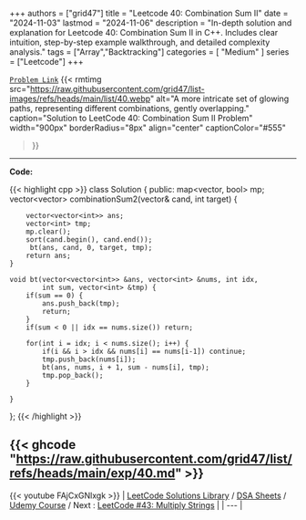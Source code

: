 
+++
authors = ["grid47"]
title = "Leetcode 40: Combination Sum II"
date = "2024-11-03"
lastmod = "2024-11-06"
description = "In-depth solution and explanation for Leetcode 40: Combination Sum II in C++. Includes clear intuition, step-by-step example walkthrough, and detailed complexity analysis."
tags = ["Array","Backtracking"]
categories = [
    "Medium"
]
series = ["Leetcode"]
+++



[`Problem Link`](https://leetcode.com/problems/combination-sum-ii/description/)
{{< rmtimg 
    src="https://raw.githubusercontent.com/grid47/list-images/refs/heads/main/list/40.webp" 
    alt="A more intricate set of glowing paths, representing different combinations, gently overlapping."
    caption="Solution to LeetCode 40: Combination Sum II Problem"
    width="900px"
    borderRadius="8px"
    align="center" 
    captionColor="#555"
>}}
---
**Code:**

{{< highlight cpp >}}
class Solution {
public:
    map<vector<int>, bool> mp;
    vector<vector<int>> combinationSum2(vector<int>& cand, int target) {
               
        vector<vector<int>> ans;
        vector<int> tmp;
        mp.clear();
        sort(cand.begin(), cand.end());
         bt(ans, cand, 0, target, tmp);
        return ans;
    }
    
    void bt(vector<vector<int>> &ans, vector<int> &nums, int idx,
            int sum, vector<int> &tmp) {
        if(sum == 0) {
            ans.push_back(tmp);
            return;
        }
        if(sum < 0 || idx == nums.size()) return;
        
        for(int i = idx; i < nums.size(); i++) {
            if(i && i > idx && nums[i] == nums[i-1]) continue;
            tmp.push_back(nums[i]);
            bt(ans, nums, i + 1, sum - nums[i], tmp);
            tmp.pop_back();
        }
        
    }
};
{{< /highlight >}}

{{< ghcode "https://raw.githubusercontent.com/grid47/list/refs/heads/main/exp/40.md" >}}
---
{{< youtube FAjCxGNlxgk >}}
| [LeetCode Solutions Library](https://grid47.xyz/leetcode/) / [DSA Sheets](https://grid47.xyz/sheets/) / [Udemy Course](https://grid47.xyz/courses/) / Next : [LeetCode #43: Multiply Strings](https://grid47.xyz/posts/leetcode-43-multiply-strings-solution/) |
| --- |
